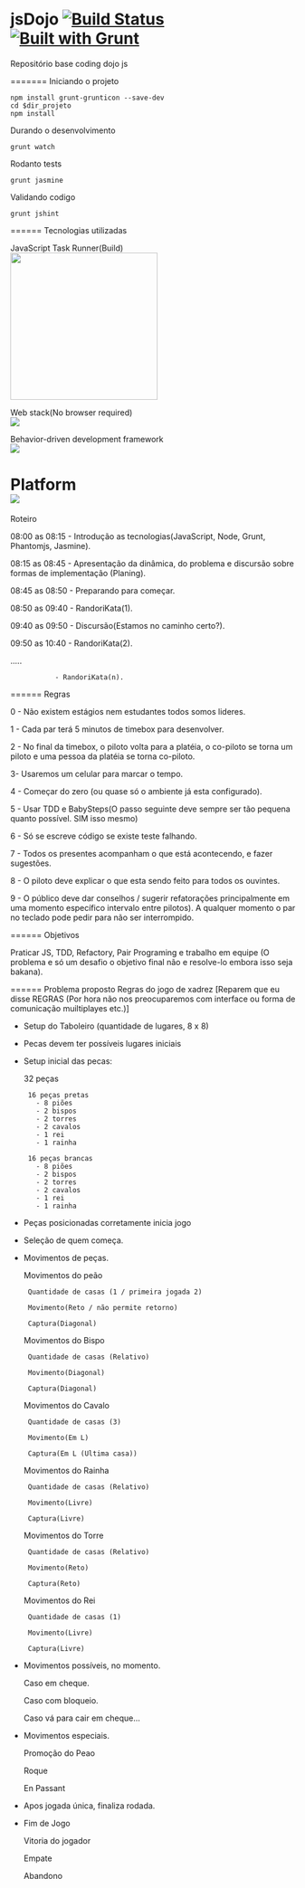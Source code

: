 jsDojo [![Build Status](https://travis-ci.org/mateusfreira/jsDojo.png?branch=master)](https://travis-ci.org/mateusfreira/jsDojo) [![Built with Grunt](https://cdn.gruntjs.com/builtwith.png)](http://gruntjs.com/)
======

Repositório base coding dojo js

=======
Iniciando o projeto
```shell
npm install grunt-grunticon --save-dev
cd $dir_projeto
npm install
```
Durando o desenvolvimento
```shell
grunt watch

```

Rodanto tests
```shell
grunt jasmine

```

Validando codigo
```shell
grunt jshint

```

======
Tecnologias utilizadas

JavaScript Task Runner(Build)<br/>
[<img  height="260" src="http://gruntjs.com/img/grunt-logo-no-wordmark.svg">](http://gruntjs.com/)

Web stack(No browser required)<br/>
[<img src="http://phantomjs.org/img/phantomjs-logo.png">](http://phantomjs.org/)

Behavior-driven development framework<br/>
[<img src="http://pivotal.github.io/jasmine/images/jasmine_logo.png">](http://pivotal.github.io/jasmine/)

Platform<br/>
[<img src="https://github-camo.global.ssl.fastly.net/28f0c2a6d0f24881d08eecd8adeaa9fab60d3c9a/687474703a2f2f6e6f64656a732e6f72672f6c6f676f732f6e6f64656a732e706e67">](http://nodejs.org/)
======
Roteiro

08:00 as 08:15 - Introdução as tecnologias(JavaScript, Node, Grunt, Phantomjs, Jasmine).

08:15 as 08:45 - Apresentação da dinâmica, do problema e discursão sobre formas de implementação (Planing).

08:45 as 08:50 - Preparando para começar.

08:50 as 09:40 - RandoriKata(1).

09:40 as 09:50 - Discursão(Estamos no caminho certo?).

09:50 as 10:40 - RandoriKata(2).

.....

               - RandoriKata(n).
               

======
Regras

0 - Não existem estágios nem estudantes todos somos lideres.

1 - Cada par terá 5 minutos de timebox para desenvolver.

2 - No final da timebox, o piloto volta para a platéia, o co-piloto se torna um piloto e uma pessoa da platéia se torna co-piloto.

3- Usaremos um celular para marcar o tempo.

4 - Começar do zero (ou quase só o ambiente já esta configurado).

5 - Usar TDD e BabySteps(O passo seguinte deve sempre ser tão pequena quanto possível. SIM isso mesmo)

6 - Só se escreve código se existe teste falhando.

7 - Todos os presentes acompanham o que está acontecendo, e fazer sugestões.

8 - O piloto deve explicar o que esta sendo feito para todos os ouvintes.

9 - O público deve dar conselhos / sugerir refatorações principalmente em uma momento específico intervalo entre pilotos). A qualquer momento o par no teclado pode pedir para não ser interrompido.



======
Objetivos

Praticar JS, TDD, Refactory, Pair Programing e trabalho em equipe (O problema e só um desafio o objetivo final não e resolve-lo embora isso seja bakana).


======
Problema proposto
Regras do jogo de xadrez  [Reparem que eu disse REGRAS (Por hora não nos preocuparemos com interface ou forma de comunicação muiltiplayes etc.)]


 - Setup do Taboleiro (quantidade de lugares, 8 x 8)

 - Pecas devem ter possíveis lugares iniciais

 - Setup inicial das pecas:

	32 peças
		
		16 peças pretas  
		  - 8 piões
		  - 2 bispos
		  - 2 torres
		  - 2 cavalos
		  - 1 rei
		  - 1 rainha		

		16 peças brancas  
		  - 8 piões
		  - 2 bispos
		  - 2 torres
		  - 2 cavalos
		  - 1 rei
		  - 1 rainha
		
	
 - Peças posicionadas corretamente inicia jogo

 - Seleção de quem começa.

 - Movimentos de peças.

	Movimentos do peão
		
		Quantidade de casas (1 / primeira jogada 2)
		
		Movimento(Reto / não permite retorno) 

		Captura(Diagonal)	

	Movimentos do Bispo
		
		Quantidade de casas (Relativo)
		
		Movimento(Diagonal)

		Captura(Diagonal)	

	Movimentos do Cavalo
		
		Quantidade de casas (3)
		
		Movimento(Em L)

		Captura(Em L (Ultima casa))	

	Movimentos do Rainha
		
		Quantidade de casas (Relativo)
		
		Movimento(Livre)

		Captura(Livre)

	Movimentos do Torre
		
		Quantidade de casas (Relativo)
		
		Movimento(Reto)

		Captura(Reto)	
	
	Movimentos do Rei
		
		Quantidade de casas (1)
		
		Movimento(Livre)

		Captura(Livre)	


 - Movimentos possíveis, no momento.

	Caso em cheque.
	
	Caso com bloqueio.
	
	Caso vá para cair em cheque...
  

 - Movimentos especiais.

	Promoção do Peao
	
	Roque
	
	En Passant
	

 - Apos jogada única, finaliza rodada.

 - Fim de Jogo
	
	Vitoria do jogador

	Empate

	Abandono	
 







